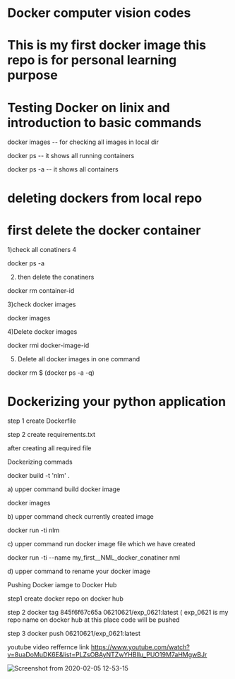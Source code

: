 # Docker computer vision codes 
# This is my first docker image this repo is for personal learning purpose 

# Testing Docker on linix and introduction to basic commands

docker images  -- for checking all images in local dir 

docker ps      -- it shows all running containers 

docker ps -a  -- it shows all containers 

# deleting dockers from local repo 

# first delete the docker container 

1)check all conatiners 4

docker ps -a

2) then delete the conatiners 

docker rm container-id

3)check docker images 

docker images 

4)Delete docker images

docker rmi docker-image-id

5) Delete all docker images in one command

docker rm $ (docker ps -a -q)

# Dockerizing your python application

step 1 create Dockerfile 

step 2 create requirements.txt

after creating all required file 

Dockerizing commads 

docker build -t 'nlm' .

a) upper command build docker image 

docker images

b) upper command check currently created image 

docker run -ti nlm

c) upper command run docker image file which we have created 

docker run -ti --name my_first__NML_docker_conatiner nml

d) upper command to rename your docker image


Pushing Docker iamge to Docker Hub

step1  create docker repo on docker hub


step 2 docker tag 845f6f67c65a 06210621/exp_0621:latest ( exp_0621 is my repo name on docker hub at this place code will be pushed 

step 3 docker push 06210621/exp_0621:latest 





youtube video reffernce link https://www.youtube.com/watch?v=8uaDoMuDK6E&list=PLZsOBAyNTZwYHBIlu_PUO19M7aHMgwBJr












![Screenshot from 2020-02-05 12-53-15](https://user-images.githubusercontent.com/45600643/73819913-8d942c80-4816-11ea-9d95-c1c6fa44fc79.png)






